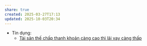 ```yaml
---
share: true
created: 2025-03-27T17:13
updated: 2025-10-03T20:34
---
```

- Tín dụng: 
    - [Tài sản thế chấp thanh khoản càng cao thì lãi vay càng thấp](../Ng%C3%A0nh%20ngh%E1%BB%81%20c%E1%BB%A5%20th%E1%BB%83/T%C3%A0i%20ch%C3%ADnh/T%C3%ADn%20d%E1%BB%A5ng/D%E1%BB%B1a%20tr%C3%AAn%20%C4%91i%E1%BB%83m%20t%C3%ADn%20d%E1%BB%A5ng/Ng%C3%A2n%20h%C3%A0ng/Th%E1%BA%BF%20ch%E1%BA%A5p/T%C3%A0i%20s%E1%BA%A3n%20th%E1%BA%BF%20ch%E1%BA%A5p%20thanh%20kho%E1%BA%A3n%20c%C3%A0ng%20cao%20th%C3%AC%20l%C3%A3i%20vay%20c%C3%A0ng%20th%E1%BA%A5p.md)


